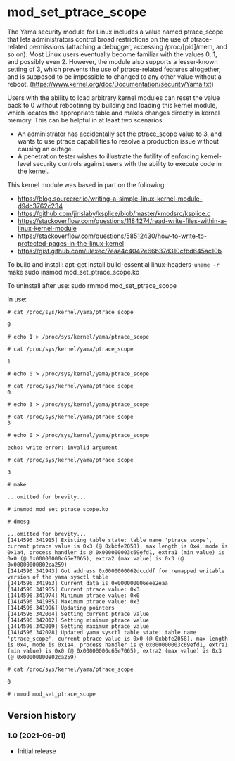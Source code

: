 # mod_set_ptrace_scope

The Yama security module for Linux includes a value named ptrace_scope that lets administrators control broad restrictions on the use of ptrace-related permissions (attaching a debugger, accessing /proc/[pid]/mem, and so on). Most Linux users eventually become familiar with the values 0, 1, and possibly even 2. However, the module also supports a lesser-known setting of 3, which prevents the use of ptrace-related features altogether, and is supposed to be impossible to changed to any other value without a reboot. (https://www.kernel.org/doc/Documentation/security/Yama.txt)

Users with the ability to load arbitrary kernel modules can reset the value back to 0 without rebootinng by building and loading this kernel module, which locates the appropriate table and makes changes directly in kernel memory. This can be helpful in at least two scenarios:

* An administrator has accidentally set the ptrace_scope value to 3, and wants to use ptrace capabilities to resolve a production issue without causing an outage.
* A penetration tester wishes to illustrate the futility of enforcing kernel-level security controls against users with the ability to execute code in the kernel.

This kernel module was based in part on the following:

* https://blog.sourcerer.io/writing-a-simple-linux-kernel-module-d9dc3762c234 
* https://github.com/jirislaby/ksplice/blob/master/kmodsrc/ksplice.c
* https://stackoverflow.com/questions/1184274/read-write-files-within-a-linux-kernel-module
* https://stackoverflow.com/questions/58512430/how-to-write-to-protected-pages-in-the-linux-kernel
* https://gist.github.com/ulexec/7eaa4c4042e66b37d310cfbd645ac10b

To build and install:
	apt-get install build-essential linux-headers-`uname -r`
	make
	sudo insmod mod_set_ptrace_scope.ko

To uninstall after use:
	sudo rmmod mod_set_ptrace_scope
	
In use:

```
# cat /proc/sys/kernel/yama/ptrace_scope

0

# echo 1 > /proc/sys/kernel/yama/ptrace_scope

# cat /proc/sys/kernel/yama/ptrace_scope

1

# echo 0 > /proc/sys/kernel/yama/ptrace_scope

# cat /proc/sys/kernel/yama/ptrace_scope
0

# echo 3 > /proc/sys/kernel/yama/ptrace_scope

# cat /proc/sys/kernel/yama/ptrace_scope     
3

# echo 0 > /proc/sys/kernel/yama/ptrace_scope

echo: write error: invalid argument

# cat /proc/sys/kernel/yama/ptrace_scope

3

# make

...omitted for brevity...

# insmod mod_set_ptrace_scope.ko

# dmesg

...omitted for brevity...
[1414596.341915] Existing table state: table name 'ptrace_scope', current ptrace value is 0x3 (@ 0xbbfe2058), max length is 0x4, mode is 0x1a4, process handler is @ 0x000000003c69efd1, extra1 (min value) is 0x0 (@ 0x00000000c65e7065), extra2 (max value) is 0x3 (@ 0x00000000802ca259)
[1414596.341943] Got address 0x0000000062dccddf for remapped writable version of the yama sysctl table
[1414596.341953] Current data is 0x000000006eee2eaa
[1414596.341965] Current ptrace value: 0x3
[1414596.341974] Minimum ptrace value: 0x0
[1414596.341985] Maximum ptrace value: 0x3
[1414596.341996] Updating pointers
[1414596.342004] Setting current ptrace value
[1414596.342012] Setting minimum ptrace value
[1414596.342019] Setting maximum ptrace value
[1414596.342028] Updated yama sysctl table state: table name 'ptrace_scope', current ptrace value is 0x0 (@ 0xbbfe2058), max length is 0x4, mode is 0x1a4, process handler is @ 0x000000003c69efd1, extra1 (min value) is 0x0 (@ 0x00000000c65e7065), extra2 (max value) is 0x3 (@ 0x00000000802ca259)

# cat /proc/sys/kernel/yama/ptrace_scope

0

# rmmod mod_set_ptrace_scope
```


## Version history

### 1.0 (2021-09-01)

* Initial release
